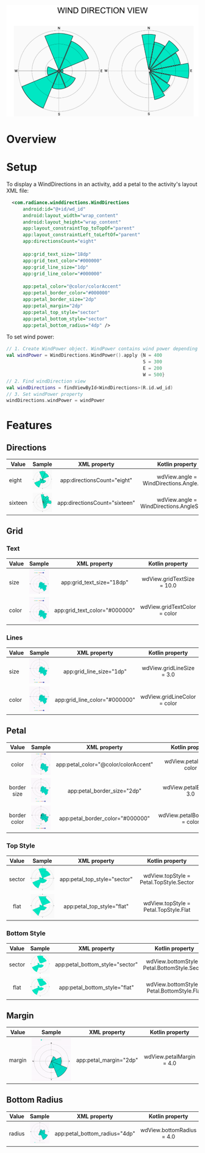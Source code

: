 ![header](https://github.com/KessoPavel/images/blob/master/Wind-Direction-View/Wind-Direction-View.png)

# Overview

# Setup

To display a WindDirections in an activity, add a petal to the activity's layout XML file:

```xml
  <com.radiance.winddirections.WindDirections
      android:id="@+id/wd_id"
      android:layout_width="wrap_content"
      android:layout_height="wrap_content"
      app:layout_constraintTop_toTopOf="parent"
      app:layout_constraintLeft_toLeftOf="parent"
      app:directionsCount="eight"
      
      app:grid_text_size="18dp"
      app:grid_text_color="#000000"
      app:grid_line_size="1dp"
      app:grid_line_color="#000000"
      
      app:petal_color="@color/colorAccent"
      app:petal_border_color="#000000"  
      app:petal_border_size="2dp"   
      app:petal_margin="2dp"        
      app:petal_top_style="sector"     
      app:petal_bottom_style="sector"     
      app:petal_bottom_radius="4dp" />
```

To set wind power:

```kotlin
// 1. Create WindPower object. WindPower contains wind power depending on the direction.
val windPower = WindDirections.WindPower().apply {N = 400
                                                  S = 300
                                                  E = 200
                                                  W = 500}
// 2. Find windDirection view
val windDirections = findViewById<WindDirections>(R.id.wd_id)
// 3. Set windPower property
windDirections.windPower = windPower
```

# Features
## Directions

| Value         | Sample        | XML property | Kotlin property |
| ------------- |:-------------:|:-------------:|:-------------:|
| eight         | ![eight](https://github.com/KessoPavel/images/blob/master/Wind-Direction-View/eight.jpg) | app:directionsCount="eight" | wdView.angle = WindDirections.Angle.Eight |
| sixteen       | ![sixteen](https://github.com/KessoPavel/images/blob/master/Wind-Direction-View/sixteen.jpg) | app:directionsCount="sixteen" | wdView.angle = WindDirections.AngleSixteen |

## Grid
### Text

 | Value         | Sample        | XML property  | Kotlin property |
 | ------------- |:-------------:|:-------------:|:---------------:|
 |size     | ![eight](https://github.com/KessoPavel/images/blob/master/Wind-Direction-View/text_size.gif) | app:grid_text_size="18dp" | wdView.gridTextSize = 10.0 |
 | color    | ![eight](https://github.com/KessoPavel/images/blob/master/Wind-Direction-View/text_color.gif) | app:grid_text_color="#000000" | wdView.gridTextColor = color |

### Lines

      
 | Value         | Sample        | XML property  | Kotlin property |
 | ------------- |:-------------:|:-------------:|:---------------:|
 |size     | ![eight](https://github.com/KessoPavel/images/blob/master/Wind-Direction-View/grid_size.gif) | app:grid_line_size="1dp" | wdView.gridLineSize = 3.0 |
 | color    | ![eight](https://github.com/KessoPavel/images/blob/master/Wind-Direction-View/grid_color.gif) | app:grid_line_color="#000000" | wdView.gridLineColor = color |

## Petal

 | Value         | Sample        | XML property  | Kotlin property |
 | :-----------: |:-------------:|:-------------:|:---------------:|
 | color | ![eight](https://github.com/KessoPavel/images/blob/master/Wind-Direction-View/petal_color.gif) | app:petal_color="@color/colorAccent" | wdView.petalColor = color |
 | border size | ![eight](https://github.com/KessoPavel/images/blob/master/Wind-Direction-View/petal_border_size.gif) | app:petal_border_size="2dp" | wdView.petalBorder = 3.0 |
  | border color | ![eight](https://github.com/KessoPavel/images/blob/master/Wind-Direction-View/petal_border_color.gif) | app:petal_border_color="#000000" | wdView.petalBorderColor = color |
  
### Top Style

 | Value         | Sample        | XML property  | Kotlin property |
 | :-----------: |:-------------:|:-------------:|:---------------:|
 | sector | ![eight](https://github.com/KessoPavel/images/blob/master/Wind-Direction-View/pot_style_sector.jpg) | app:petal_top_style="sector" | wdView.topStyle = Petal.TopStyle.Sector |
 | flat | ![eight](https://github.com/KessoPavel/images/blob/master/Wind-Direction-View/top_style_flat.jpg) | app:petal_top_style="flat" | wdView.topStyle = Petal.TopStyle.Flat |
 
 ### Bottom Style

 | Value         | Sample        | XML property  | Kotlin property |
 | :-----------: |:-------------:|:-------------:|:---------------:|
 | sector | ![eight](https://github.com/KessoPavel/images/blob/master/Wind-Direction-View/bottom_style_sector.jpg) | app:petal_bottom_style="sector" | wdView.bottomStyle = Petal.BottomStyle.Sector |
 | flat | ![eight](https://github.com/KessoPavel/images/blob/master/Wind-Direction-View/bottom_style_flat.jpg) | app:petal_bottom_style="flat" | wdView.bottomStyle = Petal.BottomStyle.Flat |
 
 ## Margin
 | Value         | Sample        | XML property  | Kotlin property |
 | :-----------: |:-------------:|:-------------:|:---------------:|
 | margin | ![eight](https://github.com/KessoPavel/images/blob/master/Wind-Direction-View/margin.gif) | app:petal_margin="2dp" | wdView.petalMargin = 4.0 |
 
 ## Bottom Radius
 
  | Value         | Sample        | XML property  | Kotlin property |
 | :-----------: |:-------------:|:-------------:|:---------------:|
 | radius | ![eight](https://github.com/KessoPavel/images/blob/master/Wind-Direction-View/bottom.gif) | app:petal_bottom_radius="4dp" | wdView.bottomRadius = 4.0 |
